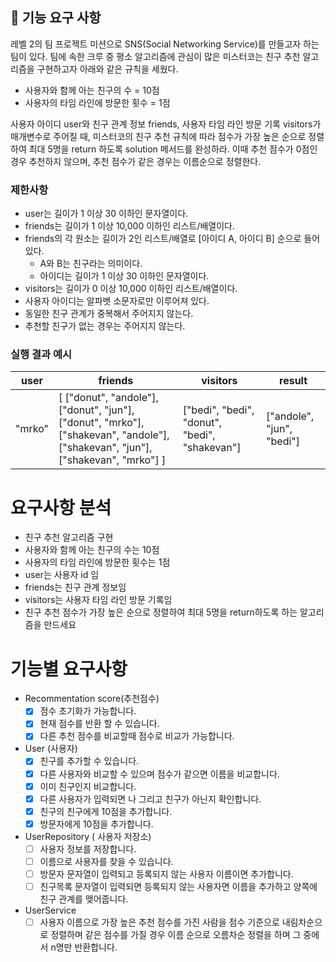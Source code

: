 ## 🚀 기능 요구 사항

레벨 2의 팀 프로젝트 미션으로 SNS(Social Networking Service)를 만들고자 하는 팀이 있다. 팀에 속한 크루 중 평소 알고리즘에 관심이 많은 미스터코는 친구 추천 알고리즘을 구현하고자 아래와 같은 규칙을 세웠다.

- 사용자와 함께 아는 친구의 수 = 10점 
- 사용자의 타임 라인에 방문한 횟수 = 1점

사용자 아이디 user와 친구 관계 정보 friends, 사용자 타임 라인 방문 기록 visitors가 매개변수로 주어질 때, 미스터코의 친구 추천 규칙에 따라 점수가 가장 높은 순으로 정렬하여 최대 5명을 return 하도록 solution 메서드를 완성하라. 이때 추천 점수가 0점인 경우 추천하지 않으며, 추천 점수가 같은 경우는 이름순으로 정렬한다.

### 제한사항

- user는 길이가 1 이상 30 이하인 문자열이다.
- friends는 길이가 1 이상 10,000 이하인 리스트/배열이다.
- friends의 각 원소는 길이가 2인 리스트/배열로 [아이디 A, 아이디 B] 순으로 들어있다.
  - A와 B는 친구라는 의미이다.
  - 아이디는 길이가 1 이상 30 이하인 문자열이다.
- visitors는 길이가 0 이상 10,000 이하인 리스트/배열이다.
- 사용자 아이디는 알파벳 소문자로만 이루어져 있다.
- 동일한 친구 관계가 중복해서 주어지지 않는다.
- 추천할 친구가 없는 경우는 주어지지 않는다.

### 실행 결과 예시

| user | friends | visitors | result |
| --- | --- | --- | --- |
| "mrko" | [ ["donut", "andole"], ["donut", "jun"], ["donut", "mrko"], ["shakevan", "andole"], ["shakevan", "jun"], ["shakevan", "mrko"] ] | ["bedi", "bedi", "donut", "bedi", "shakevan"] | ["andole", "jun", "bedi"] |



# 요구사항 분석

- 친구 추천 알고리즘 구현
- 사용자와 함께 아는 친구의 수는 10점
- 사용자의 타임 라인에 방문한 횟수는 1점
- user는 사용자 id 임
- friends는 친구 관계 정보임
- visitors는 사용자 타임 라인 방문 기록임
- 친구 추천 점수가 가장 높은 순으로 정렬하여 최대 5명을 return하도록 하는 알고리즘을 만드세요

# 기능별 요구사항

- Recommentation score(추천점수)
  - [x]  점수 초기화가 가능합니다.
  - [x]  현재 점수를 반환 할 수 있습니다.
  - [x]  다른 추천 점수를 비교할때 점수로 비교가 가능합니다.
- User (사용자)
  - [x]  친구를 추가할 수 있습니다.
  - [x]  다른 사용자와 비교할 수 있으며 점수가 같으면 이름을 비교합니다.
  - [x]  이미 친구인지 비교합니다.
  - [x]  다른 사용자가 입력되면 나 그리고 친구가 아닌지 확인합니다.
  - [x]  친구의 친구에게 10점을 추가합니다.
  - [x]  방문자에게 10점을 추가합니다.
- UserRepository ( 사용자 저장소)
  - [ ]  사용자 정보를 저장합니다.
  - [ ]  이름으로 사용자를 찾을 수 있습니다.
  - [ ]  방문자 문자열이 입력되고 등록되지 않는 사용자 이름이면 추가합니다.
  - [ ]  친구목록 문자열이 입력되면 등록되지 않는 사용자면 이름을 추가하고 양쪽에 친구 관계를 맺어줍니다.
- UserService
  - [ ]  사용자 이름으로 가장 높은 추천 점수를 가진 사람을 점수 기준으로 내림차순으로 정렬하며 같은 점수를 가질 경우 이름 순으로 오름차순 정렬을 하며 그 중에서 n명만 반환합니다.